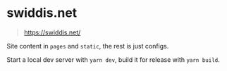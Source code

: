 # swiddis.net

> https://swiddis.net/

Site content in `pages` and `static`, the rest is just configs.

Start a local dev server with `yarn dev`, build it for release with `yarn build`.
